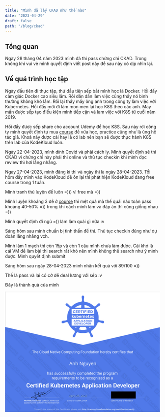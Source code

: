 ```yaml
---
title: "Mình đã lấy CKAD như thế nào"
date: "2023-04-29"
draft: false
path: "/blog/ckad"
---
```


## Tổng quan

Ngày 28 tháng 04 năm 2023 mình đã thi pass chứng chỉ CKAD. Trong không khi vui vẻ mình quyết định viết post này để sau này có dịp nhìn lại.

## Về quá trình học tập

Ngày đầu tiên đi thực tập, thứ đầu tiên sếp bắt mình học là Docker. Hồi đấy cảm giác Docker cao siêu lắm. Rồi dần dần làm việc cũng thấy nó bình thường không khó lắm. Rồi lại thấy mấy ông anh trong công ty làm việc với Kubernetes. Hồi đấy mới đi làm mon men lại học K8S theo các anh. May mắn được sếp tạo điều kiện mình tiếp cận và làm việc với K8S từ cuối năm 2019.

Hồi đấy được sếp share cho account Udemy để học K8S. Sau này rời công ty mình quyết định tự mua [course](https://www.udemy.com/course/certified-kubernetes-application-developer/) để vừa học, practice cũng như là ủng hộ tác giả. Khoá này được cái hay là có lab nên bạn sẽ được thực hành K8S trên lab của KodeKloud luôn.

Ngày 22-04-2023, mình dính Covid và phải cách ly. Mình quyết định sẽ thi CKAD vì chứng chỉ này phải thi online và thủ tục checkin khi mình đọc review thì hơi lằng nhằng. 

Ngày 27-04-2023, mình đăng kí thi và ngày thi là ngày 28-04-2023. Tối hôm đấy mình vào KodeKloud để ôn lại thì phát hiện KodeKloud đang free course trong 1 tuần.

Mình tranh thủ luyện đề luôn =))) vì free mà =))

Mình luyện khoảng 3 đề ở [course](https://kodekloud.com/courses/ultimate-certified-kubernetes-application-developer-ckad-mock-exam-series/) thì mệt quá mà thế quái nào toàn pass khoảng 40-50% =)) trong khi cách mình làm và đáp án thì cũng giống nhau =))

Mình quyết định đi ngủ =)) làm làm quái gì nữa :v

Sáng hôm sau mình chuẩn bị tinh thần để thi. Thủ tục checkin đúng như dự đoán lằng nhằng vch.

Mình làm 1 mạch thì còn 15p và còn 1 câu mình chưa làm được. Cái khó là cái VM để làm bài thi search rất khó nên mình không thể search như ý mình được. Mình quyết định submit

Sáng hôm sau ngày 28-04-2023 mình nhận kết quả với 89/100 =))

Thế là pass và lại có cớ để deal lương với sếp :v

Đây là thành quả của mình

![certificated](../images/ckad.png)